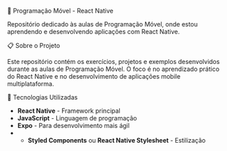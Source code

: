 📱 Programação Móvel - React Native

Repositório dedicado às aulas de Programação Móvel, onde estou aprendendo e desenvolvendo aplicações com React Native.

📋 Sobre o Projeto

Este repositório contém os exercícios, projetos e exemplos desenvolvidos durante as aulas de Programação Móvel. O foco é no aprendizado prático do React Native e no desenvolvimento de aplicações mobile multiplataforma.

🚀 Tecnologias Utilizadas

- **React Native** - Framework principal
- **JavaScript** - Linguagem de programação
- **Expo** - Para desenvolvimento mais ágil
- - **Styled Components** ou **React Native Stylesheet** - Estilização
